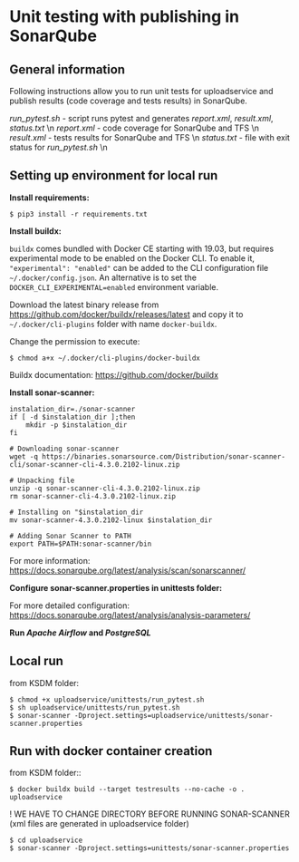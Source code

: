 Unit testing with publishing in SonarQube
=========================================

General information
-------------------
Following instructions allow you to run unit tests for uploadservice and publish results (code coverage and tests results) in SonarQube.

*run_pytest.sh* - script runs pytest and generates *report.xml*, *result.xml*, *status.txt* \n
*report.xml* - code coverage for SonarQube and TFS \n
*result.xml* - tests results for SonarQube and TFS \n
*status.txt* - file with exit status for *run_pytest.sh* \n

Setting up environment for local run
------------------------------------

**Install requirements:**

    $ pip3 install -r requirements.txt

**Install buildx:**

`buildx` comes bundled with Docker CE starting with 19.03, but requires experimental mode to be enabled on the Docker CLI.
To enable it, `"experimental": "enabled"` can be added to the CLI configuration file `~/.docker/config.json`. An alternative is to set the `DOCKER_CLI_EXPERIMENTAL=enabled` environment variable.

Download the latest binary release from https://github.com/docker/buildx/releases/latest and copy it to `~/.docker/cli-plugins` folder with name `docker-buildx`.

Change the permission to execute:

    $ chmod a+x ~/.docker/cli-plugins/docker-buildx
   
Buildx documentation: https://github.com/docker/buildx

**Install sonar-scanner:**

```
instalation_dir=./sonar-scanner
if [ -d $instalation_dir ];then
    mkdir -p $instalation_dir
fi

# Downloading sonar-scanner
wget -q https://binaries.sonarsource.com/Distribution/sonar-scanner-cli/sonar-scanner-cli-4.3.0.2102-linux.zip

# Unpacking file
unzip -q sonar-scanner-cli-4.3.0.2102-linux.zip
rm sonar-scanner-cli-4.3.0.2102-linux.zip

# Installing on "$instalation_dir
mv sonar-scanner-4.3.0.2102-linux $instalation_dir

# Adding Sonar Scanner to PATH
export PATH=$PATH:sonar-scanner/bin
```
For more information: https://docs.sonarqube.org/latest/analysis/scan/sonarscanner/
    
**Configure sonar-scanner.properties in unittests folder:**

For more detailed configuration: https://docs.sonarqube.org/latest/analysis/analysis-parameters/
    
**Run *Apache Airflow* and *PostgreSQL***

Local run
---------
from KSDM folder:

    $ chmod +x uploadservice/unittests/run_pytest.sh 
    $ sh uploadservice/unittests/run_pytest.sh
    $ sonar-scanner -Dproject.settings=uploadservice/unittests/sonar-scanner.properties

Run with docker container creation
----------------------------------

from KSDM folder::

    $ docker buildx build --target testresults --no-cache -o . uploadservice

! WE HAVE TO CHANGE DIRECTORY BEFORE RUNNING SONAR-SCANNER (xml files are generated in uploadservice folder)

    $ cd uploadservice
    $ sonar-scanner -Dproject.settings=unittests/sonar-scanner.properties
